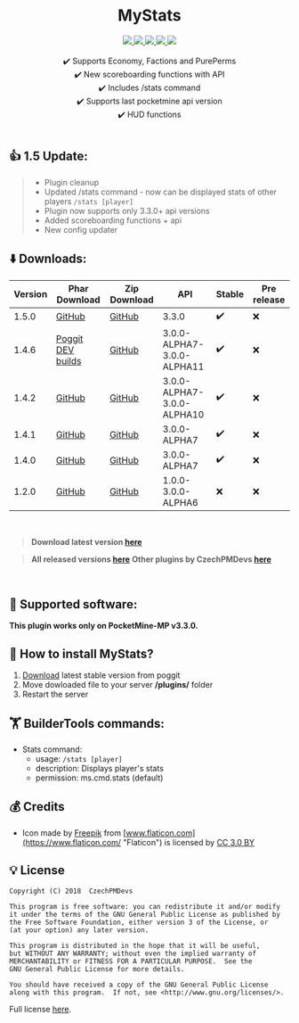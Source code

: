 <h1 align="center">MyStats</h1>

<p align="center">
	<a href="https://poggit.pmmp.io/ci/CzechPMDevs/MyStats/MyStats">
		<img src="https://poggit.pmmp.io/ci.shield/CzechPMDevs/MyStats/MyStats?style=flat-square">
	</a>
	<a href="https://discord.gg/uwBf2jS">
		<img src="https://img.shields.io/discord/365202594932719616.svg?style=flat-square">
	</a>
	<a href="https://github.com/CzechPMDevs/MyStats/releases">
		<img src="https://img.shields.io/github/release/CzechPMDevs/MyStats.svg?style=flat-square">
	</a>
	<a href="https://github.com/CzechPMDevs/BuilderTools/releases">
		<img src="https://img.shields.io/github/downloads/CzechPMDevs/MyStats/total.svg?style=flat-square">
	</a>
	<a href="https://github.com/CzechPMDevs/MyStats/blob/master/LICENSE">
		<img src="https://img.shields.io/github/license/CzechPMDevs/MyStats.svg?style=flat-square">
	</a>
<br><br>
	✔️ Supports Economy, Factions and PurePerms
    <br>
    ✔️ New scoreboarding functions with API
    <br>
    ✔️ Includes /stats command
    <br>
    ✔️ Supports last pocketmine api version
    <br>
    ✔️ HUD functions
    <br><br>
</p>


## 👍 1.5 Update:
> - Plugin cleanup
> - Updated /stats command - now can be displayed stats of other players ``/stats [player]``
> - Plugin now supports only 3.3.0+ api versions
> - Added scoreboarding functions + api
> - New config updater



## ⬇️ Downloads:

| Version | Phar Download | Zip Download | API | Stable | Pre release |
| --- | --- | --- | --- | --- | --- |
| 1.5.0 | [GitHub](https://github.com/CzechPMDevs/MyStats/releases/download/1.5.0/MyStats_v1.5.0.phar) | [GitHub](https://github.com/CzechPMDevs/MyStats/archive/1.5.0.zip) | 3.3.0 | ✔️ | ❌|
| 1.4.6 | [Poggit DEV builds](https://poggit.pmmp.io/r/20031/MyStats_dev-95.phar) | [GitHub](https://github.com/CzechPMDevs/MyStats/archive/1.4.6.zip) | 3.0.0-ALPHA7-3.0.0-ALPHA11 | ✔️ | ❌|
| 1.4.2 | [GitHub](https://github.com/CzechPMDevs/MyStats/releases/download/1.4.2/MyStats_1.4.2.phar) | [GitHub](https://github.com/CzechPMDevs/MyStats/archive/1.4.2.zip) | 3.0.0-ALPHA7-3.0.0-ALPHA10 | ✔️ | ❌|
| 1.4.1 | [GitHub](https://github.com/CzechPMDevs/MyStats/releases/download/1.4.1/MyStats_1.4.1.phar) | [GitHub](https://github.com/CzechPMDevs/MyStats/archive/1.4.1.zip) | 3.0.0-ALPHA7 | ✔️ | ❌|
| 1.4.0 | [GitHub](https://github.com/CzechPMDevs/MyStats/releases/download/1.4.0/MyStats.phar) | [GitHub](https://github.com/CzechPMDevs/MyStats/archive/1.4.0.zip) | 3.0.0-ALPHA7 | ✔️ | ❌|
| 1.2.0 | [GitHub](https://github.com/CzechPMDevs/MyStats/releases/download/1.2.0/MyStats.v1.2.0.phar) | [GitHub](https://github.com/CzechPMDevs/MyStats/archive/1.2.0.zip) | 1.0.0-3.0.0-ALPHA6 | ❌ | ❌|

<br>

> **Download latest version [here](https://poggit.pmmp.io/p/MyStats/)**

> **All released versions [here](https://github.com/CzechPMDevs/MyStats/releases)**
> **Other plugins by CzechPMDevs [here](https://poggit.pmmp.io/plugins/by/CzechPMDevs)**

<br>

## 📁 Supported software:

**This plugin works only on PocketMine-MP v3.3.0.**


## 🔧 How to install MyStats?

1) [Download](https://poggit.pmmp.io/p/MyStats/) latest stable version from poggit
2) Move dowloaded file to your server **/plugins/** folder
3) Restart the server

## 🏋️ BuilderTools commands:

- Stats command:
	- usage: ``/stats [player]``
	- description: Displays player's stats
	- permission: ms.cmd.stats (default)


## 💰 Credits

- Icon made by [Freepik](http://www.freepik.com/ "Freepik") from [www.flaticon.com](https://www.flaticon.com/ "Flaticon") is licensed by [CC 3.0 BY](http://creativecommons.org/licenses/by/3.0/ "Creative Commons BY 3.0")

##  💡 License

```
Copyright (C) 2018  CzechPMDevs
  
This program is free software: you can redistribute it and/or modify  
it under the terms of the GNU General Public License as published by  
the Free Software Foundation, either version 3 of the License, or  
(at your option) any later version.  
  
This program is distributed in the hope that it will be useful,  
but WITHOUT ANY WARRANTY; without even the implied warranty of  
MERCHANTABILITY or FITNESS FOR A PARTICULAR PURPOSE.  See the  
GNU General Public License for more details.  
  
You should have received a copy of the GNU General Public License  
along with this program.  If not, see <http://www.gnu.org/licenses/>.
```

Full license [here](https://github.com/CzechPMDevs/MyStats/blob/master/LICENSE).

